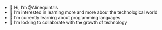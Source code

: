 - 👋 Hi, I’m @Alinequintals
- 👀 I’m interested in learning more and more about the technological world
- 🌱 I’m currently learning about programming languages
- 💞️ I’m looking to collaborate with the growth of technology

<!---
Alinequintals/Alinequintals is a ✨ special ✨ repository because its `README.md` (this file) appears on your GitHub profile.
You can click the Preview link to take a look at your changes.
--->
